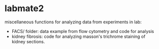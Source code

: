 # labmate2
 miscellaneous functions for analyzing data from experiments in lab: 
- FACS/ folder: data example from flow cytometry and code for analysis
- kidney fibrosis: code for analyzing masson's trichrome staining of kidney sections.
